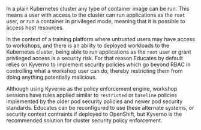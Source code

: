 In a plain Kubernetes cluster any type of container image can be run. This means
a user with access to the cluster can run applications as the `root` user, or
run a container in privileged mode, meaning that it is possible to access host
resources.

In the context of a training platform where untrusted users may have access to
workshops, and there is an ability to deployed workloads to the Kubernetes
cluster, being able to run applications as the `root` user or grant privileged
access is a security risk. For that reason Educates by default relies on Kyverno
to implement security policies which go beyond RBAC in controlling what a
workshop user can do, thereby restricting them from doing anything potentially
malicious.

Although using Kyverno as the policy enforcement engine, workshop sessions have
rules applied similar to `restricted` or `baseline` policies implemented by the
older pod security policies and newer pod security standards. Educates can be
reconfigured to use these alternate systems, or security context contraints if
deployed to OpenShift, but Kyverno is the recommended solution for cluster
security policy enforcement.
